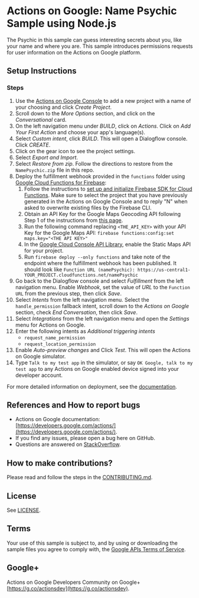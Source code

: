 # Actions on Google: Name Psychic Sample using Node.js

The Psychic in this sample can guess interesting secrets about you, like your
name and where you are. This sample introduces permissions requests for user
information on the Actions on Google platform.

## Setup Instructions

### Steps
1. Use the [Actions on Google Console](https://console.actions.google.com) to add a new project with a name of your choosing and click *Create Project*.
1. Scroll down to the *More Options* section, and click on the *Conversational* card.
1. On the left navigation menu under *BUILD*, click on *Actions*. Click on *Add Your First Action* and choose your app's language(s).
1. Select *Custom intent*, click *BUILD*. This will open a Dialogflow console. Click *CREATE*.
1. Click on the gear icon to see the project settings.
1. Select *Export and Import*.
1. Select *Restore from zip*. Follow the directions to restore from the `NamePsychic.zip` file in this repo.
1. Deploy the fulfillment webhook provided in the `functions` folder using [Google Cloud Functions for Firebase](https://firebase.google.com/docs/functions/):
   1. Follow the instructions to [set up and initialize Firebase SDK for Cloud Functions](https://firebase.google.com/docs/functions/get-started#set_up_and_initialize_functions_sdk). Make sure to select the project that you have previously generated in the Actions on Google Console and to reply "N" when asked to overwrite existing files by the Firebase CLI.
   1. Obtain an API Key for the Google Maps Geocoding API following Step 1 of the instructions from [this page](https://developers.google.com/maps/documentation/geocoding/get-api-key).
   1. Run the following command replacing `<THE_API_KEY>` with your API Key for the Google Maps API: `firebase functions:config:set maps.key="<THE API KEY>"`
   1. In the [Google Cloud Console API Library](https://console.cloud.google.com/apis/library), enable the Static Maps API for your project.
   1. Run `firebase deploy --only functions` and take note of the endpoint where the fulfillment webhook has been published. It should look like `Function URL (namePsychic): https://us-central1-YOUR_PROJECT.cloudfunctions.net/namePsychic`
1. Go back to the Dialogflow console and select *Fulfillment* from the left navigation menu. Enable *Webhook*, set the value of *URL* to the `Function URL` from the previous step, then click *Save*.
1. Select *Intents* from the left navigation menu. Select the `handle_permission` fallback intent, scroll down to the *Actions on Google* section, check *End Conversation*, then click *Save*.
1. Select *Integrations* from the left navigation menu and open the *Settings* menu for Actions on Google.
1. Enter the following intents as *Additional triggering intents*
    * `request_name_permission`
    * `request_location_permission`
1. Enable *Auto-preview changes* and Click *Test*. This will open the Actions on Google simulator.
1. Type `Talk to my test app` in the simulator, or say `OK Google, talk to my test app` to any Actions on Google enabled device signed into your developer account.

For more detailed information on deployment, see the [documentation](https://developers.google.com/actions/dialogflow/deploy-fulfillment).

## References and How to report bugs
* Actions on Google documentation: [https://developers.google.com/actions/](https://developers.google.com/actions/).
* If you find any issues, please open a bug here on GitHub.
* Questions are answered on [StackOverflow](https://stackoverflow.com/questions/tagged/actions-on-google).

## How to make contributions?
Please read and follow the steps in the [CONTRIBUTING.md](CONTRIBUTING.md).

## License
See [LICENSE](LICENSE).

## Terms
Your use of this sample is subject to, and by using or downloading the sample files you agree to comply with, the [Google APIs Terms of Service](https://developers.google.com/terms/).

## Google+
Actions on Google Developers Community on Google+ [https://g.co/actionsdev](https://g.co/actionsdev).
